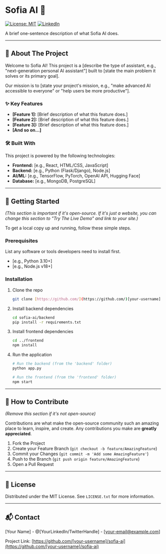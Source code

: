 # Sofia AI 🤖

[![License: MIT](https://img.shields.io/badge/License-MIT-yellow.svg)](https://opensource.org/licenses/MIT)
[![LinkedIn](https://img.shields.io/badge/LinkedIn-Profile-blue)](https://www.linkedin.com/in/[Your-LinkedIn-Username])

A brief one-sentence description of what Sofia AI does.



---

## 🌟 About The Project

Welcome to Sofia AI! This project is a [describe the type of assistant, e.g., "next-generation personal AI assistant"] built to [state the main problem it solves or its primary goal].

Our mission is to [state your project's mission, e.g., "make advanced AI accessible to everyone" or "help users be more productive"].

### ✨ Key Features

* **[Feature 1]:** [Brief description of what this feature does.]
* **[Feature 2]:** [Brief description of what this feature does.]
* **[Feature 3]:** [Brief description of what this feature does.]
* **[And so on...]**

### 🛠️ Built With

This project is powered by the following technologies:

* **Frontend:** [e.g., React, HTML/CSS, JavaScript]
* **Backend:** [e.g., Python (Flask/Django), Node.js]
* **AI/ML:** [e.g., TensorFlow, PyTorch, OpenAI API, Hugging Face]
* **Database:** [e.g., MongoDB, PostgreSQL]

---

## 🚀 Getting Started

*(This section is important if it's open-source. If it's just a website, you can change this section to "Try The Live Demo" and link to your site.)*

To get a local copy up and running, follow these simple steps.

### Prerequisites

List any software or tools developers need to install first.
* [e.g., Python 3.10+]
* [e.g., Node.js v18+]

### Installation

1.  Clone the repo
    ```sh
    git clone [https://github.com/](https://github.com/)[your-username]/sofia-ai.git
    ```
2.  Install backend dependencies
    ```sh
    cd sofia-ai/backend
    pip install -r requirements.txt
    ```
3.  Install frontend dependencies
    ```sh
    cd ../frontend
    npm install
    ```
4.  Run the application
    ```sh
    # Run the backend (from the 'backend' folder)
    python app.py
    
    # Run the frontend (from the 'frontend' folder)
    npm start
    ```

---

## 🤝 How to Contribute

*(Remove this section if it's not open-source)*

Contributions are what make the open-source community such an amazing place to learn, inspire, and create. Any contributions you make are **greatly appreciated**.

1.  Fork the Project
2.  Create your Feature Branch (`git checkout -b feature/AmazingFeature`)
3.  Commit your Changes (`git commit -m 'Add some AmazingFeature'`)
4.  Push to the Branch (`git push origin feature/AmazingFeature`)
5.  Open a Pull Request

---

## 📜 License

Distributed under the MIT License. See `LICENSE.txt` for more information.

---

## 📬 Contact

[Your Name] - @[YourLinkedIn/TwitterHandle] - [your-email@example.com]

Project Link: [https://github.com/[your-username]/sofia-ai](https://github.com/[your-username]/sofia-ai)
